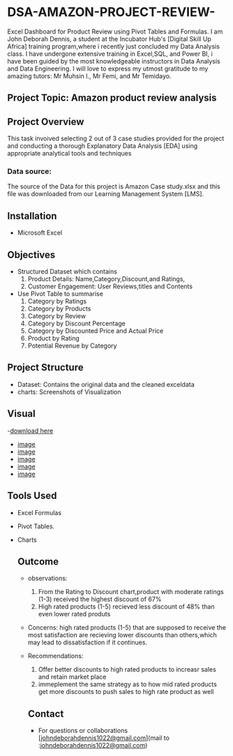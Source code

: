 # DSA-AMAZON-PROJECT-REVIEW- 
Excel Dashboard for Product Review using Pivot Tables and Formulas.
I am John Deborah Dennis, a student at the Incubator Hub's [Digital Skill Up Africa] training program,where i recently just concluded my Data Analysis class. I have undergone extensive training in Excel,SQL, and Power BI, i have been guided by the most knowledgeable instructors in Data Analysis and Data Engineering. I will love to express my utmost gratitude to my amazing tutors: Mr Muhsin I., Mr Femi, and Mr Temidayo.
## Project Topic: Amazon product review analysis
## Project Overview 
This task invoived selecting 2 out of 3 case studies provided for the project and conducting a thorough Explanatory Data Analysis [EDA] using appropriate analytical tools and techniques
### Data source:
The source of the Data for this project is Amazon Case study.xlsx and this file was downloaded from our Learning Management System [LMS].
## Installation
- Microsoft Excel
  
 ## Objectives
  - Structured Dataset which contains
      1. Product Details:
     Name,Category,Discount,and Ratings,
      2. Customer Engagement:
     User Reviews,titles and Contents
   - Use Pivot Table to summarise
      1. Category by Ratings
      2. Category by Products
      3. Category  by Review
      4. Category by Discount Percentage
      5. Category by Discounted Price and Actual Price
      6. Product by Rating
      7. Potential Revenue by Category

 ## Project Structure
- Dataset: Contains the original data and the cleaned exceldata
- charts: Screenshots of Visualization

 ## Visual
-[download here](https://github.com/JohndeborahEva/DSA-AMAZON-PROJECT-REVIEW-/tree/main)

- [image](https://github.com/user-attachments/assets/8cb3a04c-143a-4dcb-883b-519fd50536b3)
- [image](https://github.com/user-attachments/assets/11b68635-e8ba-4965-9a13-c9ae0bd9d932)
- [image](https://github.com/user-attachments/assets/63e9a6b2-e87b-4e7f-a2be-5ddb33891bc0)
- [image](https://github.com/user-attachments/assets/080dcec4-a76f-435b-adc0-f5cfee1e22e1)
- [image](https://github.com/user-attachments/assets/3a61a634-3f7c-4155-b54e-070d919bad41)














## Tools Used
- Excel Formulas
- Pivot Tables.
- Charts

  ## Outcome
  - observations:
    1. From the Rating to Discount chart,product with moderate ratings (1-3) received the highest discount of 67%
    2. High rated products (1-5) recieved less discount of 48% than even lower rated produts
  - Concerns:
  high rated products  (1-5) that are supposed to receive the most satisfaction are recieving lower discounts than others,which may lead to dissatisfaction if it continues.
  - Recommendations:
    1. Offer better discounts to high rated products to increasr sales and retain market place
    2. immeplement the same strategy as to how  mid rated products get more discounts to push sales to high rate product as well


     ## Contact
    - For questions or collaborations
      [johndeborahdennis1022@gmail.com](mail to :johndeborahdennis1022@gmail.com)


